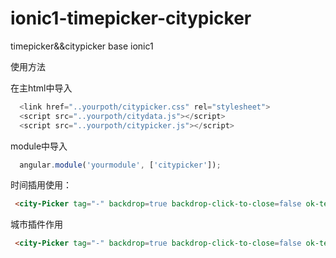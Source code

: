 # ionic1-timepicker-citypicker
timepicker&amp;&amp;citypicker base ionic1

使用方法

在主html中导入
```js
  <link href="..yourpoth/citypicker.css" rel="stylesheet">
  <script src="..yourpoth/citydata.js"></script>
  <script src="..yourpoth/citypicker.js"></script>
``` 
module中导入
```js
  angular.module('yourmodule', ['citypicker']);
```  
时间插用使用：
```html
 <city-Picker tag="-" backdrop=true backdrop-click-to-close=false ok-text="确定" citydata="{{info.birthday}}" handle="0"datatype="date" button-Clicked="editbirthday()"></city-Picker>
 ```
城市插件作用
```html
 <city-Picker tag="-" backdrop=true backdrop-click-to-close=false ok-text="确定" citydata="{{info.birthcity}}" handle="1"datatype="city" button-Clicked="editbirthcity()"></city-Picker>
```
